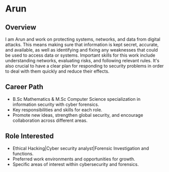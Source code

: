 # Arun

## Overview
I am Arun and  work on protecting systems, networks, and data from digital attacks. This means making sure that information is kept secret, accurate, and available, as well as identifying and fixing any weaknesses that could be used to access data or systems. Important skills for this work include understanding networks, evaluating risks, and following relevant rules. It's also crucial to have a clear plan for responding to security problems in order to deal with them quickly and reduce their effects.

## Career Path
- B.Sc Mathematics & M.Sc Computer Science specialization in information security with cyber forensics.
- Key responsibilities and skills for each role.
- Promote new ideas, strengthen global security, and encourage collaboration across different areas.

## Role Interested
- Ethical Hacking|Cyber security analyst|Forensic Investigation and functions.
- Preferred work environments and opportunities for growth.
- Specific areas of interest within cybersecurity and forensics.
